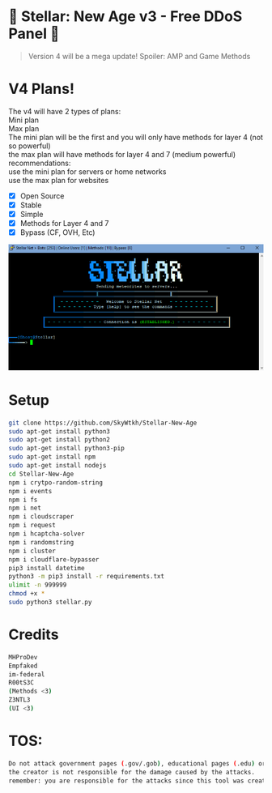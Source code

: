 # 🚀 Stellar: New Age v3 - Free DDoS Panel 🚀
> Version 4 will be a mega update! Spoiler: AMP and Game Methods

# V4 Plans!
The v4 will have 2 types of plans:<br>
Mini plan<br>
Max plan<br>
The mini plan will be the first and you will only have methods for layer 4 (not so powerful)<br>
the max plan will have methods for layer 4 and 7 (medium powerful)<br>
recommendations:<br>
use the mini plan for servers or home networks<br>
use the max plan for websites<br>

- [x] Open Source
- [x] Stable
- [x] Simple
- [x] Methods for Layer 4 and 7
- [x] Bypass (CF, OVH, Etc)  

![GitHub Logo](img.png)

# Setup
```sh
git clone https://github.com/SkyWtkh/Stellar-New-Age
sudo apt-get install python3
sudo apt-get install python2
sudo apt-get install python3-pip
sudo apt-get install npm
sudo apt-get install nodejs
cd Stellar-New-Age
npm i crytpo-random-string
npm i events
npm i fs
npm i net
npm i cloudscraper
npm i request
npm i hcaptcha-solver
npm i randomstring
npm i cluster
npm i cloudflare-bypasser
pip3 install datetime
python3 -m pip3 install -r requirements.txt
ulimit -n 999999
chmod +x *
sudo python3 stellar.py
```

# Credits
```sh
MHProDev
Empfaked
im-federal
R00tS3C
(Methods <3)
Z3NTL3
(UI <3)
```

# TOS:
```sh
Do not attack government pages (.gov/.gob), educational pages (.edu) or the United States Department of Defense (.mil), 
the creator is not responsible for the damage caused by the attacks. 
remember: you are responsible for the attacks since this tool was created for educational purposes
```
